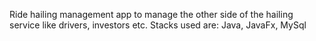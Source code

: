 Ride hailing management app to manage the other side of the hailing service like drivers, investors etc.
Stacks used are: Java, JavaFx, MySql

